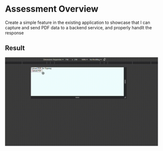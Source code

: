 # Assessment Overview

Create a simple feature in the existing application to showcase that I can capture and send PDF data to a backend service, and properly handlt the response

## Result
![Gif showing the user interface for the assessment](readme/assessment_showcase.gif)